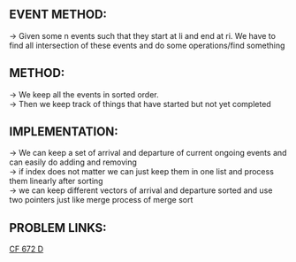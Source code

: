 **EVENT METHOD:**
--

-> Given some n events such that they start at li and end at ri. We have to find all intersection of these events and do some operations/find something

**METHOD:**
--

-> We keep all the events in sorted order.\
-> Then we keep track of things that have started but not yet completed

**IMPLEMENTATION:**
--

-> We can keep a set of arrival and departure of current ongoing events and can easily do adding and removing\
-> if index does not matter we can just keep them in one list and process them linearly after sorting\
-> we can keep different vectors of arrival and departure sorted and use two pointers just like merge process of merge sort

**PROBLEM LINKS:**
--

[CF 672 D](https://codeforces.com/contest/1420/problem/D)
